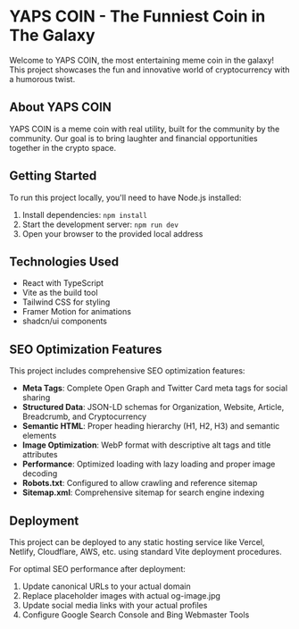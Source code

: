 # YAPS COIN - The Funniest Coin in The Galaxy

Welcome to YAPS COIN, the most entertaining meme coin in the galaxy! This project showcases the fun and innovative world of cryptocurrency with a humorous twist.

## About YAPS COIN

YAPS COIN is a meme coin with real utility, built for the community by the community. Our goal is to bring laughter and financial opportunities together in the crypto space.

## Getting Started

To run this project locally, you'll need to have Node.js installed:

1. Install dependencies: `npm install`
2. Start the development server: `npm run dev`
3. Open your browser to the provided local address

## Technologies Used

- React with TypeScript
- Vite as the build tool
- Tailwind CSS for styling
- Framer Motion for animations
- shadcn/ui components

## SEO Optimization Features

This project includes comprehensive SEO optimization features:

- **Meta Tags**: Complete Open Graph and Twitter Card meta tags for social sharing
- **Structured Data**: JSON-LD schemas for Organization, Website, Article, Breadcrumb, and Cryptocurrency
- **Semantic HTML**: Proper heading hierarchy (H1, H2, H3) and semantic elements
- **Image Optimization**: WebP format with descriptive alt tags and title attributes
- **Performance**: Optimized loading with lazy loading and proper image decoding
- **Robots.txt**: Configured to allow crawling and reference sitemap
- **Sitemap.xml**: Comprehensive sitemap for search engine indexing

## Deployment

This project can be deployed to any static hosting service like Vercel, Netlify, Cloudflare, AWS, etc. using standard Vite deployment procedures.

For optimal SEO performance after deployment:
1. Update canonical URLs to your actual domain
2. Replace placeholder images with actual og-image.jpg
3. Update social media links with your actual profiles
4. Configure Google Search Console and Bing Webmaster Tools